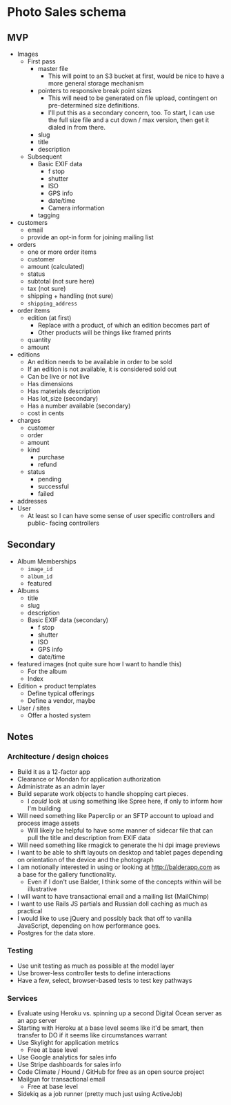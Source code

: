 # Photo Sales schema

## MVP

* Images
  * First pass
    * master file
      * This will point to an S3 bucket at first, would be nice to have a more
        general storage mechanism
    * pointers to responsive break point sizes
      * This will need to be generated on file upload, contingent on
        pre-determined size definitions.
      * I'll put this as a secondary concern, too. To start, I can use the full
        size file and a cut down / max version, then get it dialed in from
        there.
    * slug
    * title
    * description
  * Subsequent
    * Basic EXIF data
      * f stop
      * shutter
      * ISO
      * GPS info
      * date/time
      * Camera information
    * tagging
* customers
  * email
  * provide an opt-in form for joining mailing list
* orders
  * one or more order items
  * customer
  * amount (calculated)
  * status
  * subtotal (not sure here)
  * tax (not sure)
  * shipping + handling (not sure)
  * `shipping_address`
* order items
  * edition (at first)
    * Replace with a product, of which an edition becomes part of
    * Other products will be things like framed prints
  * quantity
  * amount
* editions
  * An edition needs to be available in order to be sold
  * If an edition is not available, it is considered sold out
  * Can be live or not live
  * Has dimensions
  * Has materials description
  * Has lot_size (secondary)
  * Has a number available (secondary)
  * cost in cents
* charges
  * customer
  * order
  * amount
  * kind
    * purchase
    * refund
  * status
    * pending
    * successful
    * failed
* addresses
* User
  * At least so I can have some sense of user specific controllers and public-
    facing controllers

## Secondary

* Album Memberships
  * `image_id`
  * `album_id`
  * featured
* Albums
  * title
  * slug
  * description
  * Basic EXIF data (secondary)
    * f stop
    * shutter
    * ISO
    * GPS info
    * date/time
* featured images (not quite sure how I want to handle this)
	* For the album
	* Index
* Edition + product templates
  * Define typical offerings
  * Define a vendor, maybe
* User / sites
  * Offer a hosted system


## Notes

### Architecture / design choices

* Build it as a 12-factor app
* Clearance or Mondan for application authorization
* Administrate as an admin layer
* Build separate work objects to handle shopping cart pieces.
  * I _could_ look at using something like Spree here, if only to inform how I'm
    building
* Will need something like Paperclip or an SFTP account to upload and process
  image assets
  * Will likely be helpful to have some manner of sidecar file that can pull the
    title and description from EXIF data
* Will need something like rmagick to generate the hi dpi image previews
* I want to be able to shift layouts on desktop and tablet pages depending on
  orientation of the device and the photograph
* I am notionally interested in using or looking at http://balderapp.com as a base
  for the gallery functionality.
  * Even if I don't use Balder, I think some of the concepts within will be
    illustrative
* I will want to have transactional email and a mailing list (MailChimp)
* I want to use Rails JS partials and Russian doll caching as much as practical
* I would like to use jQuery and possibly back that off to vanilla JavaScript,
  depending on how performance goes.
* Postgres for the data store.

### Testing

* Use unit testing as much as possible at the model layer
* Use brower-less controller tests to define interactions
* Have a few, select, browser-based tests to test key pathways

### Services

* Evaluate using Heroku vs. spinning up a second Digital Ocean server as an app
  server
 * Starting with Heroku at a base level seems like it'd be smart, then transfer
   to DO if it seems like circumstances warrant
* Use Skylight for application metrics
  * Free at base level
* Use Google analytics for sales info
* Use Stripe dashboards for sales info
* Code Climate / Hound / GitHub for free as an open source project
* Mailgun for transactional email
  * Free at base level
* Sidekiq as a job runner (pretty much just using ActiveJob)
